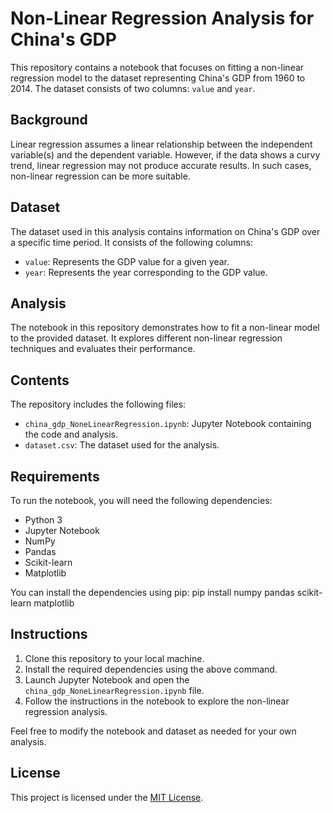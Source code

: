# Non-Linear Regression Analysis for China's GDP

This repository contains a notebook that focuses on fitting a non-linear regression model to the dataset representing China's GDP from 1960 to 2014. The dataset consists of two columns: `value` and `year`.

## Background

Linear regression assumes a linear relationship between the independent variable(s) and the dependent variable. However, if the data shows a curvy trend, linear regression may not produce accurate results. In such cases, non-linear regression can be more suitable.

## Dataset

The dataset used in this analysis contains information on China's GDP over a specific time period. It consists of the following columns:

- `value`: Represents the GDP value for a given year.
- `year`: Represents the year corresponding to the GDP value.

## Analysis

The notebook in this repository demonstrates how to fit a non-linear model to the provided dataset. It explores different non-linear regression techniques and evaluates their performance.

## Contents

The repository includes the following files:

- `china_gdp_NoneLinearRegression.ipynb`: Jupyter Notebook containing the code and analysis.
- `dataset.csv`: The dataset used for the analysis.

## Requirements

To run the notebook, you will need the following dependencies:

- Python 3
- Jupyter Notebook
- NumPy
- Pandas
- Scikit-learn
- Matplotlib

You can install the dependencies using pip:
pip install numpy pandas scikit-learn matplotlib


## Instructions

1. Clone this repository to your local machine.
2. Install the required dependencies using the above command.
3. Launch Jupyter Notebook and open the `china_gdp_NoneLinearRegression.ipynb` file.
4. Follow the instructions in the notebook to explore the non-linear regression analysis.

Feel free to modify the notebook and dataset as needed for your own analysis.

## License

This project is licensed under the [MIT License](LICENSE).

